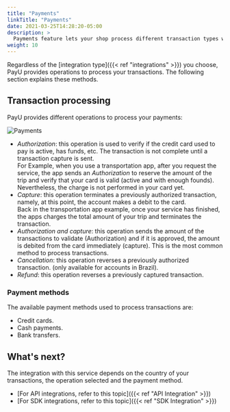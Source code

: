 ```yaml
---
title: "Payments"
linkTitle: "Payments"
date: 2021-03-25T14:28:20-05:00
description: >
  Payments feature lets your shop process different transaction types with multiple payment methods.
weight: 10
---
```


Regardless of the [integration type]({{< ref "integrations" >}}) you choose, PayU provides operations to process your transactions. The following section explains these methods.

## Transaction processing
PayU provides different operations to process your payments:

![Payments](/assets/Payments/autorizacionycaptura-en.png)

* *Authorization*: this operation is used to verify if the credit card used to pay is active, has funds, etc. The transaction is not complete until a transaction capture is sent. </br>
For Example, when you use a transportation app, after you request the service, the app sends an _Authorization_ to reserve the amount of the trip and verify that your card is valid (active and with enough founds). Nevertheless, the charge is not performed in your card yet.
* *Capture*: this operation terminates a previously authorized transaction, namely, at this point, the account makes a debit to the card.</br>
Back in the transportation app example, once your service has finished, the apps charges the total amount of your trip and terminates the transaction.
* *Authorization and capture*: this operation sends the amount of the transactions to validate (Authorization) and if it is approved, the amount is debited from the card immediately (capture). This is the most common method to process transactions.
* *Cancellation*: this operation reverses a previously authorized transaction. (only available for accounts in Brazil).
* *Refund*: this operation reverses a previously captured transaction.

### Payment methods
The available payment methods used to process transactions are:

* Credit cards.
* Cash payments.
* Bank transfers.

## What's next?
The integration with this service depends on the country of your transactions, the operation selected and the payment method.

* [For API integrations, refer to this topic]({{< ref "API Integration" >}})
* [For SDK integrations, refer to this topic]({{< ref "SDK Integration" >}})

